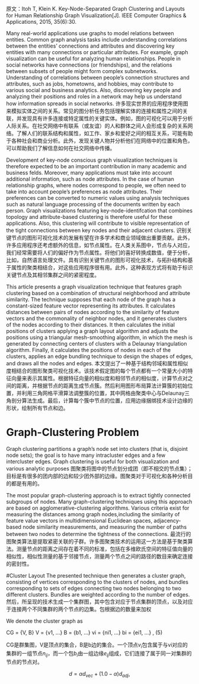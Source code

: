 原文：Itoh T, Klein K. Key-Node-Separated Graph Clustering and Layouts for Human Relationship Graph Visualization[J]. IEEE Computer Graphics & Applications, 2015, 35(6):30.

Many real-world applications use graphs to model relations between entities. Common graph analysis tasks include understanding correlations between the entities’ connections and attributes and discovering key entities with many connections or particular attributes. For example, graph visualization can be useful for analyzing human relationships. People in social networks have connections (or friendships), and the relations between subsets of people might form complex subnetworks. Understanding of correlations between people’s connection structures and attributes, such as jobs, hometowns, and hobbies, may contribute to various social and business analytics. Also, discovering key people and analyzing their positions and roles in a network may help us understand how information spreads in social networks.
许多现实世界的应用程序使用图来模拟实体之间的关系。常见的图分析任务包括理解实体的连接和属性之间的关联，并发现具有许多连接或特定属性的关键实体。例如，图的可视化可以用于分析人际关系。在社交网络中有联系（或友谊）的人和群体之间人会形成复杂的关系网络。了解人们的联系结构和属性，如工作、家乡和爱好之间的相互关系，可能有助于各种社会和商业分析。此外，发现关键人物并分析他们在网络中的位置和角色，可以帮助我们了解信息如何在社交网络中传播。

Development of key-node conscious graph visualization techniques is therefore expected to be an important contribution in many academic and business felds. Moreover, many applications must take into account additional information, such as node attributes. In the case of human relationship graphs, where nodes correspond to people, we often need to take into account people’s preferences as node attributes. Their preferences can be converted to numeric values using analysis techniques such as natural language processing of the documents written by each person. Graph visualizations featuring key-node-identifcation that combines topology and attribute-based clustering is therefore useful for these applications. Also, this clustering will contribute to visible representation of the tight connections between key nodes and their adjacent clusters.
识别关键节点的图形可视化技术的发展有望在许多学术和商业领域做出重要贡献。此外，许多应用程序还考虑额外的信息，如节点属性。在人类关系图中，节点与人对应，我们经常需要将人们的偏好作为节点属性。将他们的喜好转换成数值，便于分析，比如，自然语言处理文件。具有识别关键节点的图形可视化技术，与拓扑结构和基于属性的聚类相结合，对这些应用程序很有用。此外，这种表现方式将有助于标识关键节点及其相邻集群之间的紧密程度。

This article presents a graph visualization technique that features graph clustering based on a combination of structural neighborhood and attribute similarity. The technique supposes that each node of the graph has a constant-sized feature vector representing its attributes. It calculates distances between pairs of nodes according to the similarity of feature vectors and the commonality of neighbor nodes, and it generates clusters of the nodes according to their distances. It then calculates the initial positions of clusters applying a graph layout algorithm and adjusts the positions using a triangular mesh-smoothing algorithm, in which the mesh is generated by connecting centers of clusters with a Delaunay triangulation algorithm. Finally, it calculates the positions of nodes in each of the clusters, applies an edge bundling technique to design the shapes of edges, and draws all the nodes and edges.
本文提出了一种基于结构邻域和属性相似度相结合的图形聚类可视化技术。该技术假定图的每个节点都有一个常量大小的特征向量来表示其属性。根据特征向量的相似度和相邻节点的相似度，计算节点对之间的距离，并根据节点的距离生成节点簇。然后利用图形布局算法计算簇的初始位置，并利用三角网格平滑算法调整簇的位置，其中网格由聚类中心与Delaunay三角剖分算法生成。最后，计算每个簇中节点的位置，应用边缘捆绑技术设计边缘的形状，绘制所有节点和边。


# Graph-Clustering Problem
Graph clustering partitions a graph’s node set into clusters (that is, disjoint node sets); the goal is to have many intracluster edges and a few intercluster edges. Graph clustering is useful for both visualization and various analytic purposes
图聚类将图中的节点划分成团（即不相交的节点集）；目标是有很多的团内部的边和较少团外部的边缘。图聚类对于可视化和各种分析目的都是有用的。

The most popular graph-clustering approach is to extract tightly connected subgroups of nodes. Many graph-clustering techniques using this approach are based on agglomerative-clustering algorithms. Various criteria exist for measuring the distances among graph nodes,including the similarity of feature value vectors in multidimensional Euclidean spaces, adjacency-based node similarity measurements, and measuring the number of paths between two nodes to determine the tightness of the connections.
最流行的图聚类算法是提取紧密关联的子群。许多图聚类技术的运用这一方法是基于聚类算法。测量节点的距离之间存在着不同的标准，包括在多维欧氏空间的特征值向量的相似性，相似性测量的基于邻接节点，测量两个节点之间的路径的数目来确定连接的密封性。


#Cluster Layout
The presented technique then generates a cluster graph, consisting of vertices corresponding to the clusters of nodes, and bundles corresponding to sets of edges connecting two nodes belonging to two different clusters. Bundles are weighted according to the number of edges.
然后，所呈现的技术生成一个集群图，其中包含对应于节点集群的顶点，以及对应于连接两个不同集群的两个节点的边集。包根据边的数量来加权

We denote the cluster graph as

CG = {V, B}
V = {v1, ...}
B = {b1, ...}
vi = {ni1, ...}
bi = {ei1, ...} , (5)

CG是群集图，V是顶点的集合，B是b边的集合。一个顶点$v_{i}$包含属于与vi对应的集群的一组节点$n_{ij}$，而一个包$b_{i}$由一组边缘$e_{ij}$组成，它们连接了属于同一对集群的节点的节点对。

$$
d = \alpha d_{vec} + (1.0 - \alpha) d_{adj},
$$